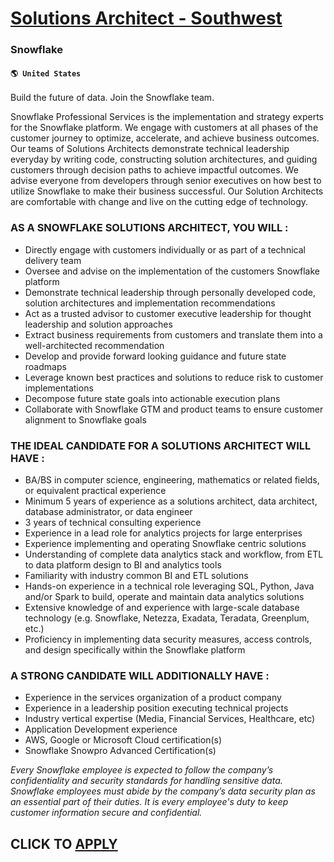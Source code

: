 # [Solutions Architect - Southwest](https://www.remotewlb.com/apply/solutions-architect-southwest-65068)  
### Snowflake  
#### `🌎 United States`  

Build the future of data. Join the Snowflake team.

Snowflake Professional Services is the implementation and strategy experts for the Snowflake platform. We engage with customers at all phases of the customer journey to optimize, accelerate, and achieve business outcomes. Our teams of Solutions Architects demonstrate technical leadership everyday by writing code, constructing solution architectures, and guiding customers through decision paths to achieve impactful outcomes. We advise everyone from developers through senior executives on how best to utilize Snowflake to make their business successful. Our Solution Architects are comfortable with change and live on the cutting edge of technology.

### AS A SNOWFLAKE SOLUTIONS ARCHITECT, YOU WILL :

  * Directly engage with customers individually or as part of a technical delivery team
  * Oversee and advise on the implementation of the customers Snowflake platform 
  * Demonstrate technical leadership through personally developed code, solution architectures and implementation recommendations
  * Act as a trusted advisor to customer executive leadership for thought leadership and solution approaches
  * Extract business requirements from customers and translate them into a well-architected recommendation
  * Develop and provide forward looking guidance and future state roadmaps
  * Leverage known best practices and solutions to reduce risk to customer implementations
  * Decompose future state goals into actionable execution plans
  * Collaborate with Snowflake GTM and product teams to ensure customer alignment to Snowflake goals

### THE IDEAL CANDIDATE FOR A SOLUTIONS ARCHITECT WILL HAVE :

  * BA/BS in computer science, engineering, mathematics or related fields, or equivalent practical experience
  * Minimum 5 years of experience as a solutions architect, data architect, database administrator, or data engineer
  * 3 years of technical consulting experience
  * Experience in a lead role for analytics projects for large enterprises 
  * Experience implementing and operating Snowflake centric solutions
  * Understanding of complete data analytics stack and workflow, from ETL to data platform design to BI and analytics tools
  * Familiarity with industry common BI and ETL solutions
  * Hands-on experience in a technical role leveraging SQL, Python, Java and/or Spark to build, operate and maintain data analytics solutions
  * Extensive knowledge of and experience with large-scale database technology (e.g. Snowflake, Netezza, Exadata, Teradata, Greenplum, etc.)
  * Proficiency in implementing data security measures, access controls, and design specifically within the Snowflake platform

### A STRONG CANDIDATE WILL ADDITIONALLY HAVE :

  * Experience in the services organization of a product company
  * Experience in a leadership position executing technical projects
  * Industry vertical expertise (Media, Financial Services, Healthcare, etc)
  * Application Development experience
  * AWS, Google or Microsoft Cloud certification(s)
  * Snowflake Snowpro Advanced Certification(s)

_Every Snowflake employee is expected to follow the company’s confidentiality and security standards for handling sensitive data. Snowflake employees must abide by the company’s data security plan as an essential part of their duties. It is every employee's duty to keep customer information secure and confidential._

  
## CLICK TO [APPLY](https://www.remotewlb.com/apply/solutions-architect-southwest-65068)

